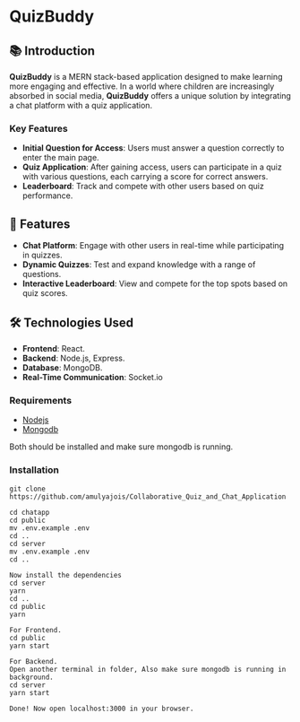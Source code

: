 # QuizBuddy

## 📚 Introduction

**QuizBuddy** is a MERN stack-based application designed to make learning more engaging and effective. In a world where children are increasingly absorbed in social media, **QuizBuddy** offers a unique solution by integrating a chat platform with a quiz application. 

### Key Features

- **Initial Question for Access**: Users must answer a question correctly to enter the main page.
- **Quiz Application**: After gaining access, users can participate in a quiz with various questions, each carrying a score for correct answers.
- **Leaderboard**: Track and compete with other users based on quiz performance.

## 🚀 Features

- **Chat Platform**: Engage with other users in real-time while participating in quizzes.
- **Dynamic Quizzes**: Test and expand knowledge with a range of questions.
- **Interactive Leaderboard**: View and compete for the top spots based on quiz scores.
  
## 🛠️ Technologies Used
- **Frontend**: React.
- **Backend**: Node.js, Express.
- **Database**: MongoDB.
- **Real-Time Communication**: Socket.io

### Requirements
- [Nodejs](https://nodejs.org/en/download)
- [Mongodb](https://www.mongodb.com/docs/manual/administration/install-community/)

Both should be installed and make sure mongodb is running.

### Installation
```shell
git clone https://github.com/amulyajois/Collaborative_Quiz_and_Chat_Application

cd chatapp
cd public
mv .env.example .env
cd ..
cd server
mv .env.example .env
cd ..

Now install the dependencies
cd server
yarn
cd ..
cd public
yarn

For Frontend.
cd public
yarn start

For Backend.
Open another terminal in folder, Also make sure mongodb is running in background.
cd server
yarn start

Done! Now open localhost:3000 in your browser.
